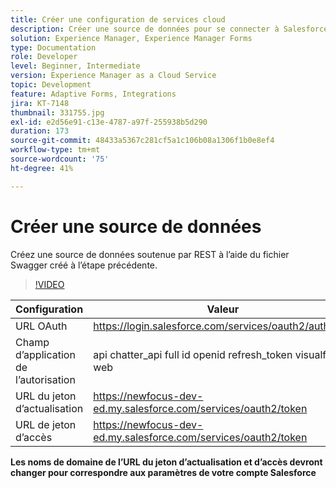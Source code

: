 ```yaml
---
title: Créer une configuration de services cloud
description: Créer une source de données pour se connecter à Salesforce à l’aide des informations d’identification OAuth
solution: Experience Manager, Experience Manager Forms
type: Documentation
role: Developer
level: Beginner, Intermediate
version: Experience Manager as a Cloud Service
topic: Development
feature: Adaptive Forms, Integrations
jira: KT-7148
thumbnail: 331755.jpg
exl-id: e2d56e91-c13e-4787-a97f-255938b5d290
duration: 173
source-git-commit: 48433a5367c281cf5a1c106b08a1306f1b0e8ef4
workflow-type: tm+mt
source-wordcount: '75'
ht-degree: 41%

---
```


# Créer une source de données

Créez une source de données soutenue par REST à l’aide du fichier Swagger créé à l’étape précédente.

>[!VIDEO](https://video.tv.adobe.com/v/3411550?quality=12&learn=on&captions=fre_fr)

| Configuration | Valeur |
|---------------------|-----------------------------------------------------------------|
| URL OAuth | https://login.salesforce.com/services/oauth2/authorize |
| Champ d’application de l’autorisation | api chatter_api full id openid refresh_token visualforce web |
| URL du jeton d’actualisation | https://newfocus-dev-ed.my.salesforce.com/services/oauth2/token |
| URL de jeton d’accès | https://newfocus-dev-ed.my.salesforce.com/services/oauth2/token |


**Les noms de domaine de l’URL du jeton d’actualisation et d’accès devront changer pour correspondre aux paramètres de votre compte Salesforce**